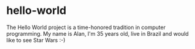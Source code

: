 # hello-world
The Hello World project is a time-honored tradition in computer programming.
My name is Alan, I'm 35 years old, live in Brazil and would like to see Star Wars :-)
